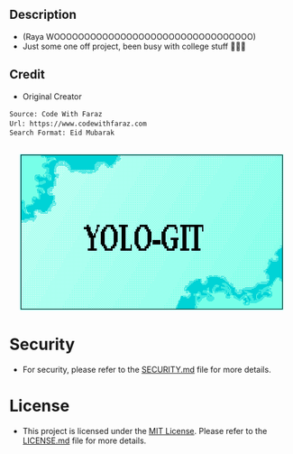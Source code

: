 ## Description

- (Raya WOOOOOOOOOOOOOOOOOOOOOOOOOOOOOOOOO)
- Just some one off project, been busy with college stuff 🤑🤑🤑

## Credit

- Original Creator

```bash
Source: Code With Faraz
Url: https://www.codewithfaraz.com
Search Format: Eid Mubarak
```

## <p align="center"><img src="name_template_latest.png"></p>

# Security

- For security, please refer to the [SECURITY.md](SECURITY.md) file for more details.

# License

- This project is licensed under the [MIT License](LICENSE.md). Please refer to the [LICENSE.md](LICENSE.md) file for more details.
